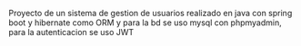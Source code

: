 Proyecto de un sistema de gestion de usuarios realizado en java con spring boot y hibernate como ORM y para la bd se uso mysql con phpmyadmin, para la autenticacion se uso JWT 
